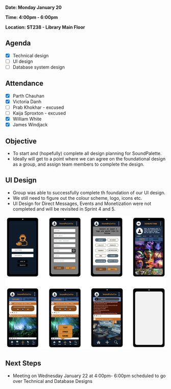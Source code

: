 **Date: Monday January 20**

**Time: 4:00pm - 6:00pm**

**Location: ST238 - Library Main Floor**

## Agenda 
- [x] Technical design
- [ ] UI design
- [ ] Database system design

## Attendance
- [x] Parth Chauhan
- [x] Victoria Danh
- [ ] Prab Khokhar - excused
- [ ] Kaija Sproxton - excused
- [x] William White
- [x] James Windjack
      
## Objective 
- To start and (hopefully) complete all design planning for SoundPalette. 
- Ideally will get to a point where we can agree on the foundational design as a group, and assign team members to complete the design.

## UI Design
- Group was able to successfully complete th foundation of our UI design.
- We still need to figure out the colour scheme, logo, icons etc.
- UI Design for Direct Messages, Events and Monetization were not completed and will be revisited in Sprint 4 and 5.

![UI Design](Screenshots/UIDesign01.png)

## Next Steps
- Meeting on Wednesday January 22 at 4:00pm- 6:00pm scheduled to go over Technical and Database Designs
